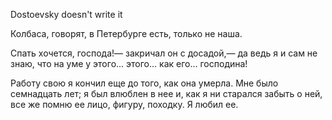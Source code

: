 Dostoevsky doesn't write it

Колбаса, говорят, в Петербурге есть, только не наша. 

Спать хочется, господа!— закричал он с досадой,— да ведь я и сам не знаю, что на уме у этого… этого… как его… господина!

Работу свою я кончил еще до того, как она умерла. Мне было семнадцать лет; я был влюблен в нее и, как я ни старался забыть о ней, все же помню ее лицо, фигуру, походку. Я любил ее.

